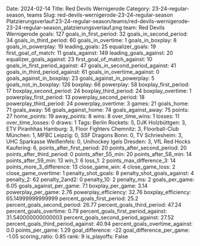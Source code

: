 Date: 2024-02-14
Title: Red Devils Wernigerode
Category: 23-24-regular-season, teams
Slug: red-devils-wernigerode-23-24-regular-season
Platzierungsverlauf:23-24-regular-season/teams/red-devils-wernigerode-23-24-regular-season_platzierungsverlauf.png
team: Red Devils Wernigerode
goals: 127
goals_in_first_period: 32
goals_in_second_period: 34
goals_in_third_period: 60
goals_in_overtime: 1
goals_in_boxplay: 8
goals_in_powerplay: 19
leading_goals: 25
equalizer_goals: 19
first_goal_of_match: 11
goals_against: 149
leading_goals_against: 20
equalizer_goals_against: 23
first_goal_of_match_against: 10
goals_in_first_period_against: 47
goals_in_second_period_against: 41
goals_in_third_period_against: 61
goals_in_overtime_against: 0
goals_against_in_boxplay: 23
goals_against_in_powerplay: 5
goals_not_in_boxplay: 126
boxplay: 66
powerplay: 58
boxplay_first_period: 17
boxplay_second_period: 24
boxplay_third_period: 24
boxplay_overtime: 1
powerplay_first_period: 13
powerplay_second_period: 18
powerplay_third_period: 24
powerplay_overtime: 3
games: 21
goals_home: 71
goals_away: 56
goals_against_home: 74
goals_against_away: 75
points: 27
home_points: 19
away_points: 8
wins: 8
over_time_wins: 1
losses: 11
over_time_losses: 0
draws: 1
Tags:  Berlin Rockets: 5,  DJK Holzbüttgen: 3,  ETV Piranhhas Hamburg: 3,  Floor Fighters Chemnitz: 3,  Floorball-Club München: 1,  MFBC Leipzig: 0,  SSF Dragons Bonn: 0,  TV Schriesheim: 3,  UHC Sparkasse Weißenfels: 0,  Unihockey Igels Dresden: 3,  VfL Red Hocks Kaufering: 6,
points_after_first_period: 20
points_after_second_period: 20
points_after_third_period: 0
points_after_55_min: 20
points_after_58_min: 14
points_after_59_min: 13
win_1: 6
loss_1: 2
points_max_difference_3: 14
points_more_3_difference: 13
close_game_win: 4
close_game_loss: 2
close_game_overtime: 1
penalty_shot_goals: 8
penalty_shot_goals_against: 4
penalty_2: 62
penalty_2and2: 0
penalty_10: 2
penalty_ms: 2
goals_per_game: 6.05
goals_against_per_game: 7.1
boxplay_per_game: 3.14
powerplay_per_game: 2.76
powerplay_efficiency: 32.76
boxplay_efficiency: 65.14999999999999
percent_goals_first_period: 25.2
percent_goals_second_period: 26.77
percent_goals_third_period: 47.24
percent_goals_overtime: 0.79
percent_goals_first_period_against: 31.540000000000003
percent_goals_second_period_against: 27.52
percent_goals_third_period_against: 40.94
percent_goals_overtime_against: 0.0
points_per_game: 1.29
goal_difference: -22
goal_difference_per_game: -1.05
scoring_ratio: 0.85
rank: 9
is_playoffs: False
